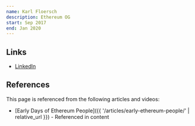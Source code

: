 ```yaml
---
name: Karl Floersch
description: Ethereum OG
start: Sep 2017
end: Jan 2020
---
```


## Links
- [LinkedIn](https://www.linkedin.com/in/karlfloersch/)

## References

This page is referenced from the following articles and videos:

- [Early Days of Ethereum People]({{ '/articles/early-ethereum-people/' | relative_url }}) - Referenced in content